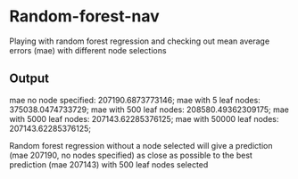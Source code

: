 # Random-forest-nav
Playing with random forest regression and checking out mean average errors (mae) with different node selections

## Output
mae no node specified: 207190.6873773146;
mae with 5 leaf nodes: 375038.0474733729;
mae with 500 leaf nodes: 208580.49362309175;
mae with 5000 leaf nodes: 207143.62285376125;
mae with 50000 leaf nodes: 207143.62285376125;

Random forest regression without a node selected
will give a prediction (mae 207190, no nodes specified)
as close as possible to the best prediction (mae 207143)
with 500 leaf nodes selected
